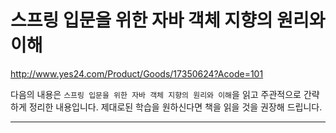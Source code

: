 # 스프링 입문을 위한 자바 객체 지향의 원리와 이해

http://www.yes24.com/Product/Goods/17350624?Acode=101

다음의 내용은 `스프링 입문을 위한 자바 객체 지향의 원리와 이해`을 읽고 주관적으로 간략하게 정리한 내용입니다. 제대로된 학습을 원하신다면 책을 읽을 것을 권장해 드립니다.

---

